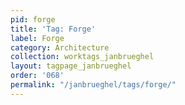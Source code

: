 ```yaml
---
pid: forge
title: 'Tag: Forge'
label: Forge
category: Architecture
collection: worktags_janbrueghel
layout: tagpage_janbrueghel
order: '068'
permalink: "/janbrueghel/tags/forge/"
---
```

